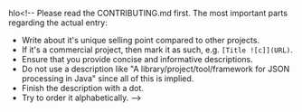 hlo<!--
Please read the CONTRIBUTING.md first. The most important parts regarding the actual entry:

- Write about it's unique selling point compared to other projects.
- If it's a commercial project, then mark it as such, e.g. `[Title ![c]](URL)`.
- Ensure that you provide concise and informative descriptions.
- Do not use a description like "A library/project/tool/framework for JSON processing in Java" since all of this is implied.
- Finish the description with a dot.
- Try to order it alphabetically.
-->
